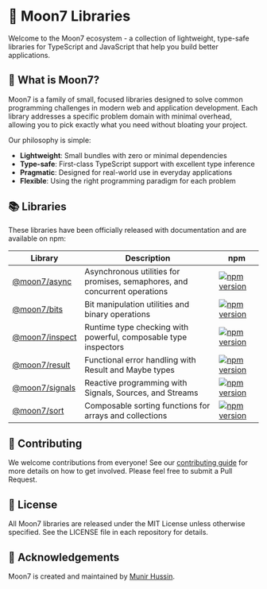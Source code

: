 # 🌙 Moon7 Libraries

Welcome to the Moon7 ecosystem - a collection of lightweight, type-safe libraries for TypeScript and JavaScript that help you build better applications.

## 💫 What is Moon7?

Moon7 is a family of small, focused libraries designed to solve common programming challenges in modern web and application development. Each library addresses a specific problem domain with minimal overhead, allowing you to pick exactly what you need without bloating your project.

Our philosophy is simple:
- **Lightweight**: Small bundles with zero or minimal dependencies
- **Type-safe**: First-class TypeScript support with excellent type inference
- **Pragmatic**: Designed for real-world use in everyday applications
- **Flexible**: Using the right programming paradigm for each problem

## 📚 Libraries

These libraries have been officially released with documentation and are available on npm:

| Library                                                     | Description                                                                | npm                                                                                                             |
| ----------------------------------------------------------- | -------------------------------------------------------------------------- | --------------------------------------------------------------------------------------------------------------- |
| [@moon7/async](https://github.com/moon7-io/moon7-async)     | Asynchronous utilities for promises, semaphores, and concurrent operations | [![npm version](https://img.shields.io/npm/v/@moon7/async.svg)](https://www.npmjs.com/package/@moon7/async)     |
| [@moon7/bits](https://github.com/moon7-io/moon7-bits)       | Bit manipulation utilities and binary operations                           | [![npm version](https://img.shields.io/npm/v/@moon7/bits.svg)](https://www.npmjs.com/package/@moon7/bits)       |
| [@moon7/inspect](https://github.com/moon7-io/moon7-inspect) | Runtime type checking with powerful, composable type inspectors            | [![npm version](https://img.shields.io/npm/v/@moon7/inspect.svg)](https://www.npmjs.com/package/@moon7/inspect) |
| [@moon7/result](https://github.com/moon7-io/moon7-result)   | Functional error handling with Result and Maybe types                      | [![npm version](https://img.shields.io/npm/v/@moon7/result.svg)](https://www.npmjs.com/package/@moon7/result)   |
| [@moon7/signals](https://github.com/moon7-io/moon7-signals) | Reactive programming with Signals, Sources, and Streams                    | [![npm version](https://img.shields.io/npm/v/@moon7/signals.svg)](https://www.npmjs.com/package/@moon7/signals) |
| [@moon7/sort](https://github.com/moon7-io/moon7-sort)       | Composable sorting functions for arrays and collections                    | [![npm version](https://img.shields.io/npm/v/@moon7/sort.svg)](https://www.npmjs.com/package/@moon7/sort)       |

## 🤝 Contributing

We welcome contributions from everyone! See our [contributing guide](https://github.com/moon7-io/.github/blob/main/CONTRIBUTING.md) for more details on how to get involved. Please feel free to submit a Pull Request.

## 📝 License

All Moon7 libraries are released under the MIT License unless otherwise specified. See the LICENSE file in each repository for details.

## 🌟 Acknowledgements

Moon7 is created and maintained by [Munir Hussin](https://github.com/profound7).
